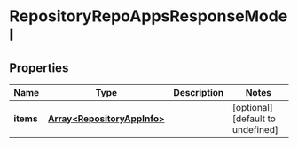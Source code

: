 # RepositoryRepoAppsResponseModel

## Properties

Name | Type | Description | Notes
------------ | ------------- | ------------- | -------------
**items** | [**Array&lt;RepositoryAppInfo&gt;**](RepositoryAppInfo.md) |  | [optional] [default to undefined]


